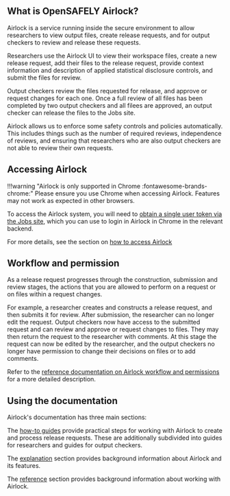 ## What is OpenSAFELY Airlock?

Airlock is a service running inside the secure environment to allow researchers to
view output files, create release requests, and for output checkers to review and
release these requests.

Researchers use the Airlock UI to view their workspace files, create a new release request, add their files to the release request, provide context information and
description of applied statistical disclosure controls, and submit the files for review.

Output checkers review the files requested for release, and approve or request changes for
each one. Once a full review of all files has been completed by two output checkers and all
filees are approved, an output checker can release the files to the Jobs site.

Airlock allows us to enforce some safety controls and policies automatically. This includes things such as the number of required reviews, independence of reviews, and ensuring that researchers who are also output checkers are not able to review their own requests.


## Accessing Airlock

!!!warning "Airlock is only supported in Chrome :fontawesome-brands-chrome:"
    Please ensure you use Chrome when accessing Airlock. Features
    may not work as expected in other browsers.

To access the Airlock system, you will need to [obtain a single user token via the
Jobs site](https://docs.opensafely.org/jobs-site/#viewing-analysis-outputs-on-the-server),
which you can use to login in Airlock in Chrome in the relevant backend.

For more details, see the section on [how to access Airlock](how-tos/access-airlock.md)


## Workflow and permission

As a release request progresses through the construction, submission and review stages, the
actions that you are allowed to perform on a request or on files within a request changes.

For example, a researcher creates and constructs a release request, and then submits it
for review. After submission, the researcher can no longer edit the request. Output checkers
now have access to the submitted request and can review and approve or request changes to
files. They may then return the request to the researcher with comments.  At this stage the
request can now be edited by the researcher, and the output checkers no longer have
permission to change their decisions on files or to add comments.

Refer to the [reference documentation on Airlock workflow and permissions](explanation/workflow-and-permissions.md) for a more detailed description.


## Using the documentation

Airlock's documentation has three main sections:

The [how-to guides](how-tos/index.md) provide practical steps for working with Airlock to create and process release requests. These are additionally subdivided into guides for researchers and guides for output checkers.

The [explanation](explanation/index.md) section provides background information about Airlock and its features.

The [reference](reference/index.md) section provides background information about working with Airlock.
